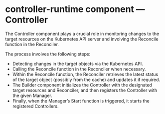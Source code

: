 # controller-runtime component — Controller
The Controller component plays a crucial role in monitoring changes to the target resources on the Kubernetes API server and 
involving the Reconcile function in the Reconciler.

The process involves the following steps:

- Detecting changes in the target objects via the Kubernetes API.
- Calling the Reconcile function in the Reconciler when necessary.
- Within the Reconcile function, the Reconciler retrieves the latest status of the target object (possibly from the cache) and updates it if required.
- The Builder component initializes the Controller with the designated target resources and Reconciler, and then registers the Controller with the given Manager.
- Finally, when the Manager’s Start function is triggered, it starts the registered Controllers.

